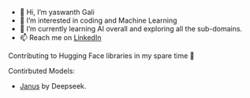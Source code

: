 - 👋 Hi, I’m yaswanth Gali
- 👀 I’m interested in coding and Machine Learning
- 🌱 I’m currently learning AI overall and exploring all the sub-domains.
- 📫 Reach me on [ LinkedIn ](https://www.linkedin.com/in/yaswanth-gali/)

Contributing to Hugging Face libraries in my spare time 🤗

Contirbuted Models:
* [Janus](https://huggingface.co/docs/transformers/main/en/model_doc/janus) by Deepseek.
<!-- [![Anurag's GitHub stats](https://github-readme-stats.vercel.app/api?username=yaswanth19&show&icons=true&theme=dark)](https://github.com/anuraghazra/github-readme-stats) -->
